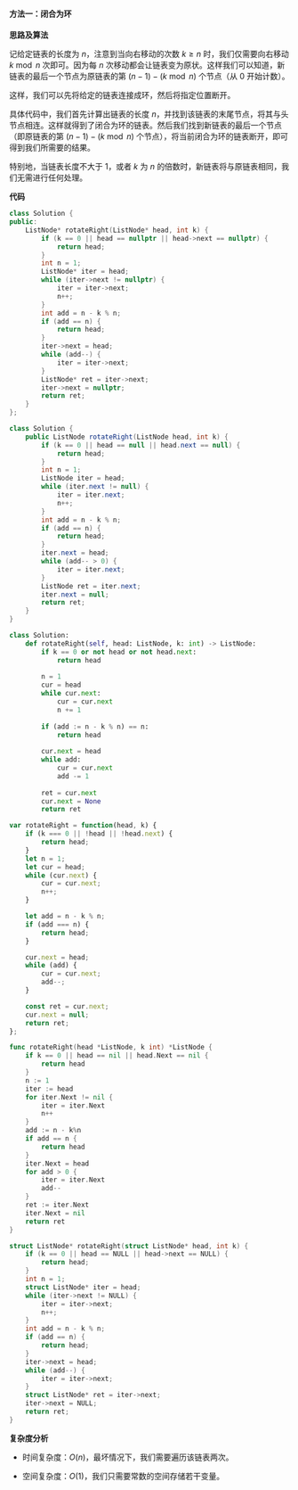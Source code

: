 #### 方法一：闭合为环

**思路及算法**

记给定链表的长度为 $n$，注意到当向右移动的次数 $k \geq n$ 时，我们仅需要向右移动 $k \bmod n$ 次即可。因为每 $n$ 次移动都会让链表变为原状。这样我们可以知道，新链表的最后一个节点为原链表的第 $(n - 1) - (k \bmod n)$ 个节点（从 $0$ 开始计数）。

这样，我们可以先将给定的链表连接成环，然后将指定位置断开。

具体代码中，我们首先计算出链表的长度 $n$，并找到该链表的末尾节点，将其与头节点相连。这样就得到了闭合为环的链表。然后我们找到新链表的最后一个节点（即原链表的第 $(n - 1) - (k \bmod n)$ 个节点），将当前闭合为环的链表断开，即可得到我们所需要的结果。

特别地，当链表长度不大于 $1$，或者 $k$ 为 $n$ 的倍数时，新链表将与原链表相同，我们无需进行任何处理。

**代码**

```C++ [sol1-C++]
class Solution {
public:
    ListNode* rotateRight(ListNode* head, int k) {
        if (k == 0 || head == nullptr || head->next == nullptr) {
            return head;
        }
        int n = 1;
        ListNode* iter = head;
        while (iter->next != nullptr) {
            iter = iter->next;
            n++;
        }
        int add = n - k % n;
        if (add == n) {
            return head;
        }
        iter->next = head;
        while (add--) {
            iter = iter->next;
        }
        ListNode* ret = iter->next;
        iter->next = nullptr;
        return ret;
    }
};
```

```Java [sol1-Java]
class Solution {
    public ListNode rotateRight(ListNode head, int k) {
        if (k == 0 || head == null || head.next == null) {
            return head;
        }
        int n = 1;
        ListNode iter = head;
        while (iter.next != null) {
            iter = iter.next;
            n++;
        }
        int add = n - k % n;
        if (add == n) {
            return head;
        }
        iter.next = head;
        while (add-- > 0) {
            iter = iter.next;
        }
        ListNode ret = iter.next;
        iter.next = null;
        return ret;
    }
}
```

```Python [sol1-Python3]
class Solution:
    def rotateRight(self, head: ListNode, k: int) -> ListNode:
        if k == 0 or not head or not head.next:
            return head
        
        n = 1
        cur = head
        while cur.next:
            cur = cur.next
            n += 1
        
        if (add := n - k % n) == n:
            return head
        
        cur.next = head
        while add:
            cur = cur.next
            add -= 1
        
        ret = cur.next
        cur.next = None
        return ret
```

```JavaScript [sol1-JavaScript]
var rotateRight = function(head, k) {
    if (k === 0 || !head || !head.next) {
        return head;
    }
    let n = 1;
    let cur = head;
    while (cur.next) {
        cur = cur.next;
        n++;
    }

    let add = n - k % n;
    if (add === n) {
        return head;
    }

    cur.next = head;
    while (add) {
        cur = cur.next;
        add--;
    }

    const ret = cur.next;
    cur.next = null;
    return ret;
};
```

```go [sol1-Golang]
func rotateRight(head *ListNode, k int) *ListNode {
    if k == 0 || head == nil || head.Next == nil {
        return head
    }
    n := 1
    iter := head
    for iter.Next != nil {
        iter = iter.Next
        n++
    }
    add := n - k%n
    if add == n {
        return head
    }
    iter.Next = head
    for add > 0 {
        iter = iter.Next
        add--
    }
    ret := iter.Next
    iter.Next = nil
    return ret
}
```

```C [sol1-C]
struct ListNode* rotateRight(struct ListNode* head, int k) {
    if (k == 0 || head == NULL || head->next == NULL) {
        return head;
    }
    int n = 1;
    struct ListNode* iter = head;
    while (iter->next != NULL) {
        iter = iter->next;
        n++;
    }
    int add = n - k % n;
    if (add == n) {
        return head;
    }
    iter->next = head;
    while (add--) {
        iter = iter->next;
    }
    struct ListNode* ret = iter->next;
    iter->next = NULL;
    return ret;
}
```

**复杂度分析**

- 时间复杂度：$O(n)$，最坏情况下，我们需要遍历该链表两次。

- 空间复杂度：$O(1)$，我们只需要常数的空间存储若干变量。